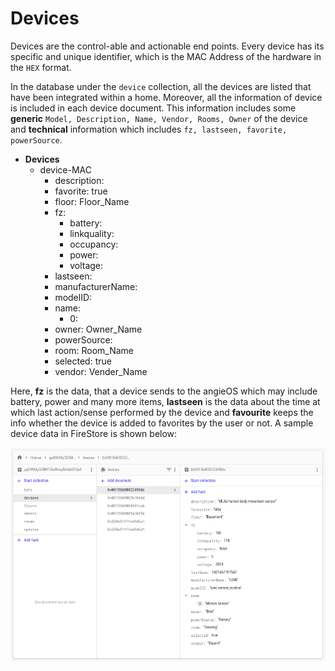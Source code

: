 # Devices

Devices are the control-able and actionable end points. Every device has its specific and unique identifier, which is the MAC Address of the hardware in the `HEX` format. 

In the database under the `device` collection, all the devices are listed that have been integrated within a home. Moreover, all the information of device is included in each device document. This information includes some **generic** `Model, Description, Name, Vendor, Rooms, Owner` of the device and **technical** information which includes `fz, lastseen, favorite, powerSource`. 

* **Devices**
  * device-MAC
    * description:
    * favorite: true
    * floor: Floor\_Name
    * fz:
      * battery:
      * linkquality:
      * occupancy:
      * power:
      * voltage:
    * lastseen:
    * manufacturerName:
    * modelID:
    * name:
      * 0:
    * owner: Owner\_Name
    * powerSource:
    * room: Room\_Name
    * selected: true
    * vendor: Vender\_Name

Here, **fz** is the data, that a device sends to the angieOS which may include battery, power and many more items, **lastseen** is the data about the time at which last action/sense performed by the device and **favourite** keeps the info whether the device is added to favorites by the user or not. A sample device data in FireStore is shown below:

![](../../../../../.gitbook/assets/image%20%2823%29.png)

